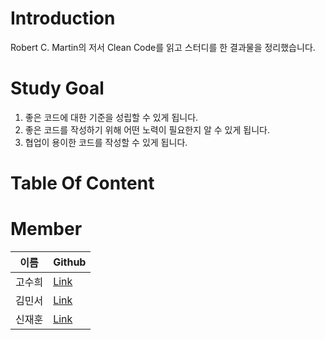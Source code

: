 # Introduction

Robert C. Martin의 저서 Clean Code를 읽고 스터디를 한 결과물을 정리했습니다.



# Study Goal

1. 좋은 코드에 대한 기준을 성립할 수 있게 됩니다. 
2. 좋은 코드를 작성하기 위해 어떤 노력이 필요한지 알 수 있게 됩니다.
3. 협업이 용이한 코드를 작성할 수 있게 됩니다.



# Table Of Content 



# Member

| 이름   | Github                               |
| ------ | ------------------------------------ |
| 고수희 | [Link](https://github.com/suheego)   |
| 김민서 | [Link](https://github.com/gemma-Kim) |
| 신재훈 | [Link](https://github.com/NoahShin)  |


